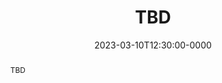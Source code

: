 ---
speaker: Joel Burdick
affiliation: Caltech
website: "example.com"
date: 2023-03-10T12:30:00-0000
location: NVIDIA Auditorium
location-url: "https://campus-map.stanford.edu/?id=04-080"
title: "TBD"
abstract: "TBD"
youtube-code: "TBD"
---